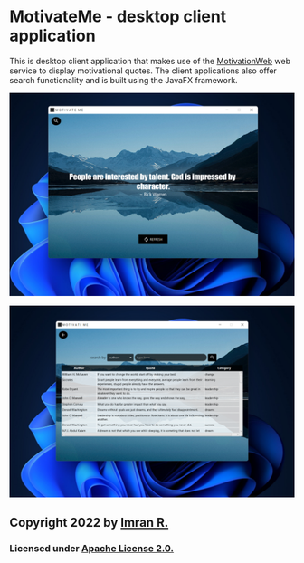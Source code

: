 # MotivateMe - desktop client application
This is desktop client application that makes use of the [MotivationWeb](https://github.com/Desperate-Developers/MotivationWeb) web service to display motivational quotes. The client applications also offer search functionality and is built using the JavaFX framework.

![](https://github.com/imran-2003/MotivateMe/blob/main/Screenshots/desktop_home_page.png)

![](https://github.com/imran-2003/MotivateMe/blob/main/Screenshots/desktop_search_page.png)


## **Copyright 2022** by [Imran R.](https://github.com/imran-2003)

### Licensed under [Apache License 2.0.](https://github.com/space-ninja-x/The-Bell-App/blob/main/LICENSE)
